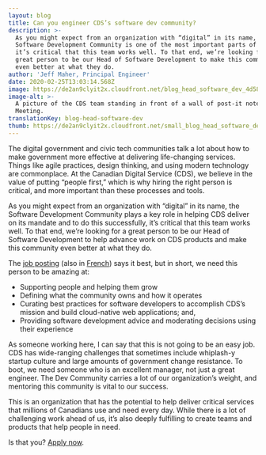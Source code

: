 ```yaml
---
layout: blog
title: Can you engineer CDS’s software dev community?
description: >-
  As you might expect from an organization with “digital” in its name, the
  Software Development Community is one of the most important parts of CDS and
  it’s critical that this team works well. To that end, we’re looking for a
  great person to be our Head of Software Development to make this community
  even better at what they do.
author: 'Jeff Maher, Principal Engineer'
date: 2020-02-25T13:03:14.568Z
image: https://de2an9clyit2x.cloudfront.net/blog_head_software_dev_4d582ff210.jpg
image-alt: >-
  A picture of the CDS team standing in front of a wall of post-it notes at a
  Meeting.
translationKey: blog-head-software-dev
thumb: https://de2an9clyit2x.cloudfront.net/small_blog_head_software_dev_4d582ff210.jpg
---
```

The digital government and civic tech communities talk a lot about how to make government more effective at delivering life-changing services. Things like agile practices, design thinking, and using modern technology are commonplace. At the Canadian Digital Service (CDS), we believe in the value of putting “people first,” which is why hiring the right person is critical, and more important than these processes and tools.

As you might expect from an organization with “digital” in its name, the Software Development Community plays a key role in helping CDS deliver on its mandate and to do this successfully, it’s critical that this team works well. To that end, we’re looking for a great person to be our Head of Software Development to help advance work on CDS products and make this community even better at what they do.

The [job posting](https://digital.canada.ca/join-our-team/positions/head-of-software-development/) (also in [French](https://numerique.canada.ca/join-our-team/positions/chef-du-d%C3%A9veloppement-logiciel/)) says it best, but in short, we need this person to be amazing at:

* Supporting people and helping them grow
* Defining what the community owns and how it operates
* Curating best practices for software developers to accomplish CDS’s mission and build cloud-native web applications; and,
* Providing software development advice and moderating decisions using their experience

As someone working here, I can say that this is not going to be an easy job. CDS has wide-ranging challenges that sometimes include whiplash-y startup culture and large amounts of government change resistance. To boot, we need someone who is an excellent manager, not just a great engineer. The Dev Community carries a lot of our organization’s weight, and mentoring this community is vital to our success.

This is an organization that has the potential to help deliver critical services that millions of Canadians use and need every day. While there is a lot of challenging work ahead of us, it’s also deeply fulfilling to create teams and products that help people in need.

Is that you? [Apply now](https://digital.canada.ca/join-our-team/positions/head-of-software-development/).


